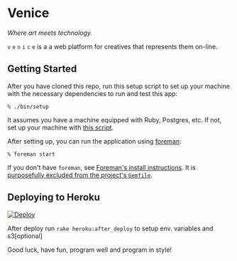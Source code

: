 # Venice

*Where art meets technology.*

`v` `e` `n` `i` `c` `e` is a a web platform for creatives that represents them on-line.

## Getting Started

After you have cloned this repo, run this setup script to set up your machine
with the necessary dependencies to run and test this app:

    % ./bin/setup

It assumes you have a machine equipped with Ruby, Postgres, etc. If not, set up
your machine with [this script].

[this script]: https://github.com/thoughtbot/laptop

After setting up, you can run the application using [foreman]:

    % foreman start

If you don't have `foreman`, see [Foreman's install instructions][foreman]. It
is [purposefully excluded from the project's `Gemfile`][exclude].

[foreman]: https://github.com/ddollar/foreman
[exclude]: https://github.com/ddollar/foreman/pull/437#issuecomment-41110407


## Deploying to Heroku

[![Deploy](https://www.herokucdn.com/deploy/button.svg)](https://heroku.com/deploy)

After deploy run `rake heroku:after_deploy` to setup env. variables and s3[optional]

Good luck, have fun, program well and program in style!
